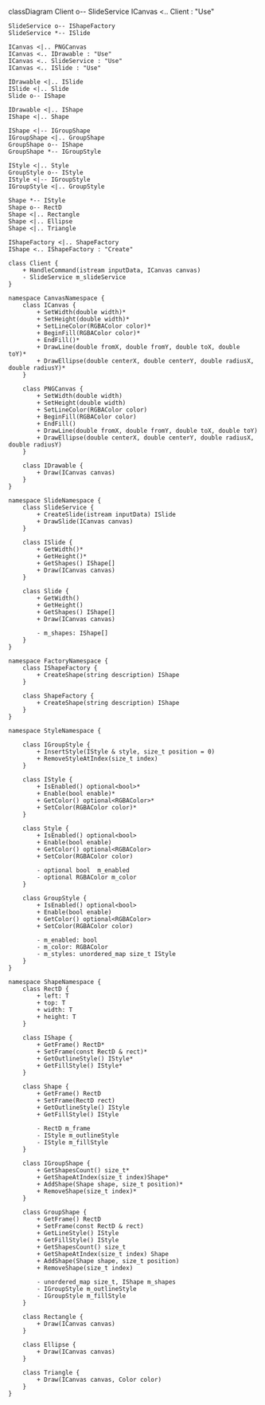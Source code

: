 classDiagram
Client o-- SlideService
ICanvas <.. Client : "Use"

    SlideService o-- IShapeFactory
    SlideService *-- ISlide

    ICanvas <|.. PNGCanvas
    ICanvas <.. IDrawable : "Use"
    ICanvas <.. SlideService : "Use"
    ICanvas <.. ISlide : "Use"

    IDrawable <|.. ISlide
    ISlide <|.. Slide
    Slide o-- IShape

    IDrawable <|.. IShape
    IShape <|.. Shape
    
    IShape <|-- IGroupShape
    IGroupShape <|.. GroupShape
    GroupShape o-- IShape
    GroupShape *-- IGroupStyle

    IStyle <|.. Style
    GroupStyle o-- IStyle
    IStyle <|-- IGroupStyle
    IGroupStyle <|.. GroupStyle

    Shape *-- IStyle
    Shape o-- RectD 
    Shape <|.. Rectangle
    Shape <|.. Ellipse
    Shape <|.. Triangle

    IShapeFactory <|.. ShapeFactory
    IShape <.. IShapeFactory : "Create"

    class Client {
        + HandleCommand(istream inputData, ICanvas canvas)
        - SlideService m_slideService
    }

    namespace CanvasNamespace {
        class ICanvas {
            + SetWidth(double width)*
            + SetHeight(double width)*
            + SetLineColor(RGBAColor color)*
            + BeginFill(RGBAColor color)*
            + EndFill()*
            + DrawLine(double fromX, double fromY, double toX, double toY)*
            + DrawEllipse(double centerX, double centerY, double radiusX, double radiusY)*
        }

        class PNGCanvas {
            + SetWidth(double width)
            + SetHeight(double width)
            + SetLineColor(RGBAColor color)
            + BeginFill(RGBAColor color)
            + EndFill()
            + DrawLine(double fromX, double fromY, double toX, double toY)
            + DrawEllipse(double centerX, double centerY, double radiusX, double radiusY)
        }

        class IDrawable {
            + Draw(ICanvas canvas)
        }
    }

    namespace SlideNamespace {
        class SlideService {
            + CreateSlide(istream inputData) ISlide
            + DrawSlide(ICanvas canvas)
        }

        class ISlide {
            + GetWidth()*
            + GetHeight()*
            + GetShapes() IShape[]
            + Draw(ICanvas canvas)
        }

        class Slide {
            + GetWidth()
            + GetHeight()
            + GetShapes() IShape[]
            + Draw(ICanvas canvas)

            - m_shapes: IShape[] 
        }
    }    

    namespace FactoryNamespace {
        class IShapeFactory {
            + CreateShape(string description) IShape
        }

        class ShapeFactory {
            + CreateShape(string description) IShape
        }
    }

    namespace StyleNamespace {

        class IGroupStyle {
            + InsertStyle(IStyle & style, size_t position = 0)
            + RemoveStyleAtIndex(size_t index)
        }

        class IStyle {
            + IsEnabled() optional<bool>*
            + Enable(bool enable)*
            + GetColor() optional<RGBAColor>*
            + SetColor(RGBAColor color)*
        }

        class Style {
            + IsEnabled() optional<bool>
            + Enable(bool enable)
            + GetColor() optional<RGBAColor>
            + SetColor(RGBAColor color)

            - optional bool  m_enabled
            - optional RGBAColor m_color
        }

        class GroupStyle {
            + IsEnabled() optional<bool>
            + Enable(bool enable)
            + GetColor() optional<RGBAColor>
            + SetColor(RGBAColor color)

            - m_enabled: bool 
            - m_color: RGBAColor 
            - m_styles: unordered_map size_t IStyle 
        }
    }

    namespace ShapeNamespace {
        class RectD {
            + left: T 
            + top: T
            + width: T 
            + height: T 
        }

        class IShape {
            + GetFrame() RectD*
            + SetFrame(const RectD & rect)*
            + GetOutlineStyle() IStyle*
            + GetFillStyle() IStyle*
        }

        class Shape {
            + GetFrame() RectD
            + SetFrame(RectD rect)
            + GetOutlineStyle() IStyle
            + GetFillStyle() IStyle

            - RectD m_frame
            - IStyle m_outlineStyle
            - IStyle m_fillStyle
        }

        class IGroupShape {
            + GetShapesCount() size_t*
            + GetShapeAtIndex(size_t index)Shape*
            + AddShape(Shape shape, size_t position)*
            + RemoveShape(size_t index)*
        }

        class GroupShape {
            + GetFrame() RectD
            + SetFrame(const RectD & rect)
            + GetLineStyle() IStyle
            + GetFillStyle() IStyle
            + GetShapesCount() size_t
            + GetShapeAtIndex(size_t index) Shape
            + AddShape(Shape shape, size_t position)
            + RemoveShape(size_t index)
            
            - unordered_map size_t, IShape m_shapes
            - IGroupStyle m_outlineStyle
            - IGroupStyle m_fillStyle
        }

        class Rectangle {
            + Draw(ICanvas canvas)
        }

        class Ellipse {
            + Draw(ICanvas canvas)
        }

        class Triangle {
            + Draw(ICanvas canvas, Color color)
        }
    }
